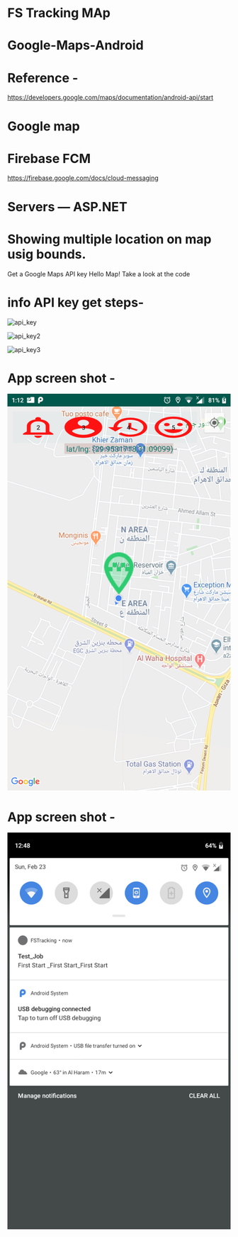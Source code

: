# FS Tracking MAp

# Google-Maps-Android
# Reference - 
https://developers.google.com/maps/documentation/android-api/start
# Google map 
# Firebase FCM
https://firebase.google.com/docs/cloud-messaging
# Servers — ASP.NET
# Showing multiple location on map usig bounds.
Get a Google Maps API key
Hello Map! Take a look at the code

# info API key get steps-

![api_key](https://user-images.githubusercontent.com/28217318/35284206-37535434-0080-11e8-9a2b-600b0c5ed50b.PNG)

![api_key2](https://user-images.githubusercontent.com/28217318/35284218-3af40b7e-0080-11e8-8712-b89e948b934d.PNG)

![api_key3](https://user-images.githubusercontent.com/28217318/35284224-3e9fcdee-0080-11e8-9211-a060556c77b2.PNG)


# App screen shot - 
![device](https://raw.githubusercontent.com/Ahmedomarpro/FSTracking-MAp/master/app/src/main/res/drawable/mapoo.png)

# App screen shot - 
![device](https://raw.githubusercontent.com/Ahmedomarpro/FSTracking-MAp/master/app/src/main/res/drawable/mapo.png)

